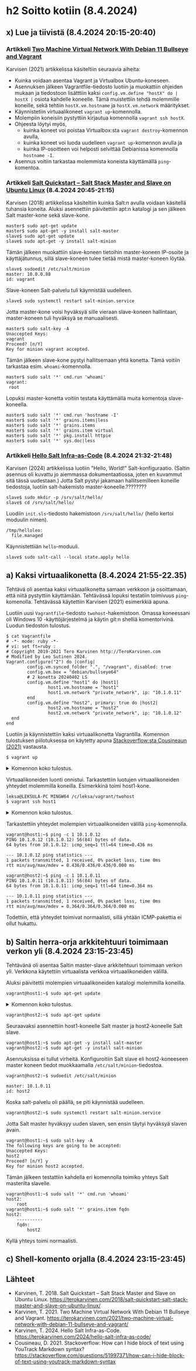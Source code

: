 # h2 Soitto kotiin (8.4.2024)

## x) Lue ja tiivistä (8.4.2024 20:15-20:40)
### Artikkeli [Two Machine Virtual Network With Debian 11 Bullseye and Vagrant](https://terokarvinen.com/2021/two-machine-virtual-network-with-debian-11-bullseye-and-vagrant/)
Karvisen (2021) artikkelissa  käsiteltiin seuraavia aiheita:
* Kuinka voidaan asentaa Vagrant ja Virtualbox Ubuntu-koneseen.
* Asennuksen jälkeen Vagrantfile-tiedosto luotiin ja muokattiin ohjeiden mukaan ja tiedostoon lisätttiin kaksi `config.vm.define "hostX" do | hostX |` osiota kahdelle koneelle. Tämä muistettiin tehdä molemmille koneille, sekä tehtiin `hostX.vm.hostname` ja `hostX.vm.network` määritykset.
* Käynnistetiin virtuaalikoneet `vagrant up`-komennolla.
* Molempiin koneisiin pystyttiin kirjautua komennolla `vagrant ssh hostX`.
* Ohjeesta löytyi myös,
	* kuinka koneet voi poistaa Virtualbox:sta `vagrant destroy`-komennon avulla,
	* kuinka koneet voi luoda uudelleen `vagrant up`-komennon avulla ja
 	* kuinka IP-osoitteen voi helposti selvittää Debianissa komennolla `hostname -I`.
* Asennus voitiin tarkastaa molemmista koneista käyttämällä `ping`-komentoa.

### Artikkeli [Salt Quickstart – Salt Stack Master and Slave on Ubuntu Linux](https://terokarvinen.com/2018/salt-quickstart-salt-stack-master-and-slave-on-ubuntu-linux/) (8.4.2024 20:45-21:15)
Karvisen (2018) artikkelissa käsiteltiin kuinka Salt:n avulla voidaan käsitellä tuhansia koneita. Aluksi asennettiin päivitettiin apt:n katalogi ja sen jälkeen Salt master-kone sekä slave-kone.
```
master$ sudo apt-get update
master$ sudo apt-get -y install salt-master
slave$ sudo apt-get update
slave$ sudo apt-get -y install salt-minion
```

Tämän jälkeen muokattiin slave-koneen tietoihin master-koneen IP-osoite ja käyttäjätunnus, sillä slave-koneen tulee tietää mistä master-koneen löytää.
```
slave$ sudoedit /etc/salt/minion
master: 10.0.0.88
id: vagrant
```
Slave-koneen Salt-palvelu tuli käynnistää uudelleen.
```
slave$ sudo systemctl restart salt-minion.service
```
Jotta master-kone voisi hyväksyä sille vieraan slave-koneen hallintaan, master-koneen tuli hyväksyä se manuaalisesti.
```
master$ sudo salt-key -A
Unaccepted Keys:
vagrant
Proceed? [n/Y]
Key for minion vagrant accepted.
```

Tämän jälkeen slave-kone pystyi hallitsemaan yhtä konetta. Tämä voitiin tarkastaa esim. `whoami`-komennolla.
```
master$ sudo salt '*' cmd.run 'whoami'
vagrant:
 root
```
Lopuksi master-konetta voitiin testata käyttämällä muita komentoja slave-koneella.
```
master$ sudo salt '*' cmd.run 'hostname -I'
master$ sudo salt '*' grains.items|less
master$ sudo salt '*' grains.items
master$ sudo salt '*' grains.item virtual
master$ sudo salt '*' pkg.install httpie
master$ sudo salt '*' sys.doc|less
```

### Artikkeli [Hello Salt Infra-as-Code](https://terokarvinen.com/2024/hello-salt-infra-as-code/) (8.4.2024 21:32-21:48)
Karvisen (2024) artikkelissa luotiin "Hello, World!" Salt-konfiguraatio. (Saltin asennus oli kuvattu jo aiemmassa dokumentaatiossa, joten en kuvammut sitä tässä uudestaan.)
Jotta Salt pystyi jakamaan hallitsemilleen koneille tiedostoja, luotiin salt-hakemisto master-koneelle.????????
```
slave$ sudo mkdir -p /srv/salt/hello/
slave$ cd /srv/salt/hello/
```
Luodiin `init.sls`-tiedosto hakemistoon `/srv/salt/hello/` (hello kertoi moduulin nimen).
```
/tmp/helloleo:
  file.managed
```
Käynnistettiiän `hello`-moduuli.
```
slave$ sudo salt-call --local state.apply hello
```

## a) Kaksi virtuaalikonetta (8.4.2024 21:55-22.35)
Tehtävä oli asentaa kaksi virtuaalikonetta samaan verkkoon ja osoittamaan, että niitä pystyttiin käyttämään. Tehtävässä lopuksi testatiin toimivuus `ping`-komenolla. Tehtävässä käytettiin Karvisen (2021) esimerkkiä apuna.

Luotiin uusi `Vagrantfile`-tiedosto `twohost`-hakemistoon. Omassa koneessani oli Windows 10 -käyttöjärjestelmä ja käytin git:n shelliä komentorivinä. Luodun tiedoston tulostus.
```
$ cat Vagrantfile
# -*- mode: ruby -*-
# vi: set ft=ruby :
# Copyright 2019-2021 Tero Karvinen http://TeroKarvinen.com
# Modified by Leo Sutinen 2024.
Vagrant.configure("2") do |config|
        config.vm.synced_folder ".", "/vagrant", disabled: true
        config.vm.box = "debian/bullseye64"
        # 2 konetta 20240402 LS
        config.vm.define "host1" do |host1|
                host1.vm.hostname = "host1"
                host1.vm.network "private_network", ip: "10.1.0.11"
        end
        config.vm.define "host2", primary: true do |host2|
                host2.vm.hostname = "host2"
                host2.vm.network "private_network", ip: "10.1.0.12"
  end
end
```
Luotiin ja käynnistettiin kaksi virtuaalikonetta Vagrantilla. Komennon tulostuksen piilotuksessa on käytetty apuna [Stackoverflow:sta Cousineaun (2021)](https://stackoverflow.com/questions/51997371/how-can-i-hide-block-of-text-using-youtrack-markdown-syntax) vastausta.
```
$ vagrant up
```
<details><summary>Komennon koko tulostus.</summary>

```
Bringing machine 'host1' up with 'virtualbox' provider...
Bringing machine 'host2' up with 'virtualbox' provider...

==> host1: Importing base box 'debian/bullseye64'...
==> host1: Matching MAC address for NAT networking...
==> host1: Checking if box 'debian/bullseye64' version '11.20240212.1' is up to date...
==> host1: Setting the name of the VM: twohost_host1_1712603536365_58101
==> host1: Clearing any previously set network interfaces...
==> host1: Preparing network interfaces based on configuration...
    host1: Adapter 1: nat
    host1: Adapter 2: hostonly
==> host1: Forwarding ports...
    host1: 22 (guest) => 2222 (host) (adapter 1)
==> host1: Booting VM...
==> host1: Waiting for machine to boot. This may take a few minutes...
    host1: SSH address: 127.0.0.1:2222
    host1: SSH username: vagrant
    host1: SSH auth method: private key
    host1:
    host1: Vagrant insecure key detected. Vagrant will automatically replace
    host1: this with a newly generated keypair for better security.
    host1:
    host1: Inserting generated public key within guest...
    host1: Removing insecure key from the guest if it's present...
    host1: Key inserted! Disconnecting and reconnecting using new SSH key...
==> host1: Machine booted and ready!
==> host1: Checking for guest additions in VM...
    host1: The guest additions on this VM do not match the installed version of
    host1: VirtualBox! In most cases this is fine, but in rare cases it can
    host1: prevent things such as shared folders from working properly. If you see
    host1: shared folder errors, please make sure the guest additions within the
    host1: virtual machine match the version of VirtualBox you have installed on
    host1: your host and reload your VM.
    host1:
    host1: Guest Additions Version: 6.0.0 r127566
    host1: VirtualBox Version: 7.0
==> host1: Setting hostname...
==> host1: Configuring and enabling network interfaces...
==> host2: Importing base box 'debian/bullseye64'...
==> host2: Matching MAC address for NAT networking...
==> host2: Checking if box 'debian/bullseye64' version '11.20240212.1' is up to date...
==> host2: Setting the name of the VM: twohost_host2_1712603579423_14513
==> host2: Fixed port collision for 22 => 2222. Now on port 2200.
==> host2: Clearing any previously set network interfaces...
==> host2: Preparing network interfaces based on configuration...
    host2: Adapter 1: nat
    host2: Adapter 2: hostonly
==> host2: Forwarding ports...
    host2: 22 (guest) => 2200 (host) (adapter 1)
==> host2: Booting VM...
==> host2: Waiting for machine to boot. This may take a few minutes...
    host2: SSH address: 127.0.0.1:2200
    host2: SSH username: vagrant
    host2: SSH auth method: private key
    host2:
    host2: Vagrant insecure key detected. Vagrant will automatically replace
    host2: this with a newly generated keypair for better security.
    host2:
    host2: Inserting generated public key within guest...
    host2: Removing insecure key from the guest if it's present...
    host2: Key inserted! Disconnecting and reconnecting using new SSH key...
==> host2: Machine booted and ready!
==> host2: Checking for guest additions in VM...
    host2: The guest additions on this VM do not match the installed version of
    host2: VirtualBox! In most cases this is fine, but in rare cases it can
    host2: prevent things such as shared folders from working properly. If you see
    host2: shared folder errors, please make sure the guest additions within the
    host2: virtual machine match the version of VirtualBox you have installed on
    host2: your host and reload your VM.
    host2:
    host2: Guest Additions Version: 6.0.0 r127566
    host2: VirtualBox Version: 7.0
==> host2: Setting hostname...
==> host2: Configuring and enabling network interfaces...

==> host1: Machine 'host1' has a post `vagrant up` message. This is a message
==> host1: from the creator of the Vagrantfile, and not from Vagrant itself:
==> host1:
==> host1: Vanilla Debian box. See https://app.vagrantup.com/debian for help and bug reports

==> host2: Machine 'host2' has a post `vagrant up` message. This is a message
==> host2: from the creator of the Vagrantfile, and not from Vagrant itself:
==> host2:
==> host2: Vanilla Debian box. See https://app.vagrantup.com/debian for help and bug reports
```
</details>

Virtuaalikoneiden luonti onnistui. Tarkastettiin luotujen virtuaalikoneiden yhteydet molemmilla koneilla. Esimerkkinä toimi host1-kone.
```
leksa@LEKSULA-PC MINGW64 /c/leksa/vagrant/twohost
$ vagrant ssh host1
```
<details><summary>Komennon koko tulostus.</summary>

```
Linux host1 5.10.0-28-amd64 #1 SMP Debian 5.10.209-2 (2024-01-31) x86_64

The programs included with the Debian GNU/Linux system are free software;
the exact distribution terms for each program are described in the
individual files in /usr/share/doc/*/copyright.

Debian GNU/Linux comes with ABSOLUTELY NO WARRANTY, to the extent
permitted by applicable law.

Last login: Mon Apr  8 19:30:30 2024 from 10.0.2.2
vagrant@host1:~$
```
</details>

Tarkastettiin yhteydet molempien virtuaalikoneiden välillä `ping`-komennolla.
```
vagrant@host1:~$ ping -c 1 10.1.0.12
PING 10.1.0.12 (10.1.0.12) 56(84) bytes of data.
64 bytes from 10.1.0.12: icmp_seq=1 ttl=64 time=0.436 ms

--- 10.1.0.12 ping statistics ---
1 packets transmitted, 1 received, 0% packet loss, time 0ms
rtt min/avg/max/mdev = 0.436/0.436/0.436/0.000 ms
```

```
vagrant@host2:~$ ping -c 1 10.1.0.11
PING 10.1.0.11 (10.1.0.11) 56(84) bytes of data.
64 bytes from 10.1.0.11: icmp_seq=1 ttl=64 time=0.364 ms

--- 10.1.0.11 ping statistics ---
1 packets transmitted, 1 received, 0% packet loss, time 0ms
rtt min/avg/max/mdev = 0.364/0.364/0.364/0.000 ms
```
Todettiin, että yhteydet toimivat normaalisti, sillä yhtään ICMP-pakettia ei ollut hukattu.

## b) Saltin herra-orja arkkitehtuuri toimimaan verkon yli (8.4.2024 23:15-23:45)
Tehtävänä oli asentaa Saltin master-slave arkkitehtuuri toimimaan verkon yli. Verkkona käytettiin virtuaalista verkkoa virtuaalikoneiden välillä.

Aluksi päivitettii molempien virtuaalikoneiden katalogi molemmilla koneilla.
```
vagrant@host1:~$ sudo apt-get update
```
<details><summary>Komennon koko tulostus.</summary>

```
Get:1 https://deb.debian.org/debian bullseye InRelease [116 kB]
Get:2 https://security.debian.org/debian-security bullseye-security InRelease [48.4 kB]
Get:3 https://deb.debian.org/debian bullseye-updates InRelease [44.1 kB]
Get:4 https://deb.debian.org/debian bullseye-backports InRelease [49.0 kB]
Get:5 https://deb.debian.org/debian bullseye/main Sources [8500 kB]
Get:6 https://security.debian.org/debian-security bullseye-security/main Sources [170 kB]
Get:7 https://security.debian.org/debian-security bullseye-security/main amd64 Packages [271 kB]
Get:8 https://security.debian.org/debian-security bullseye-security/main Translation-en [175 kB]
Get:9 https://deb.debian.org/debian bullseye/main amd64 Packages [8068 kB]
Get:10 https://deb.debian.org/debian bullseye/main Translation-en [6236 kB]
Get:11 https://deb.debian.org/debian bullseye-updates/main Sources [7908 B]
Get:12 https://deb.debian.org/debian bullseye-updates/main amd64 Packages [18.8 kB]
Get:13 https://deb.debian.org/debian bullseye-updates/main Translation-en [10.9 kB]
Get:14 https://deb.debian.org/debian bullseye-backports/main Sources [381 kB]
Get:15 https://deb.debian.org/debian bullseye-backports/main amd64 Packages [405 kB]
Get:16 https://deb.debian.org/debian bullseye-backports/main Translation-en [345 kB]
Fetched 24.8 MB in 7s (3603 kB/s)
Reading package lists... Done
```
</details>

```
vagrant@host2:~$ sudo apt-get update
```

Seuraavaksi asennettiin host1-koneelle Salt master ja host2-koneelle Salt slave.
```
vagrant@host1:~$ sudo apt-get -y install salt-master
vagrant@host2:~$ sudo apt-get -y install salt-minion
```
Asennuksissa ei tullut virheitä.
Konfiguroitiin Salt slave eli host2-koneeseen master koneen tiedot muokkaamalla `/etc/salt/minion`-tiedostoa.
```
vagrant@host2:~$ sudoedit /etc/salt/minion

master: 10.1.0.11
id: host2
```
Koska salt-palvelu oli päällä, se piti käynnistää uudelleen.
```
vagrant@host2:~$ sudo systemctl restart salt-minion.service
```
Jotta Salt master hyväksyy uuden slaven, sen ensin täytyi hyväksyä slaven avain.
```
vagrant@host1:~$ sudo salt-key -A
The following keys are going to be accepted:
Unaccepted Keys:
host2
Proceed? [n/Y] y
Key for minion host2 accepted.
```
Tämän jälkeen testattiin kahdella eri komennolla toimiko yhteys Salt masterilta slavelle.
```
vagrant@host1:~$ sudo salt '*' cmd.run 'whoami'
host2:
    root
vagrant@host1:~$ sudo salt '*' grains.item fqdn
host2:
    ----------
    fqdn:
        host2
```
Kyllä yhteys toimi normaalisti.

## c) Shell-komento orjalla (8.4.2024 23:15-23:45)

## Lähteet
* Karvinen, T. 2018. Salt Quickstart – Salt Stack Master and Slave on Ubuntu Linux. https://terokarvinen.com/2018/salt-quickstart-salt-stack-master-and-slave-on-ubuntu-linux/
* Karvinen, T. 2021. Two Machine Virtual Network With Debian 11 Bullseye and Vagrant. https://terokarvinen.com/2021/two-machine-virtual-network-with-debian-11-bullseye-and-vagrant/
* Karvinen, T. 2024. Hello Salt Infra-as-Code. https://terokarvinen.com/2024/hello-salt-infra-as-code/
* Cousineau, D. 2021. Stackoverflow: How can I hide block of text using YouTrack Markdown syntax? https://stackoverflow.com/questions/51997371/how-can-i-hide-block-of-text-using-youtrack-markdown-syntax
